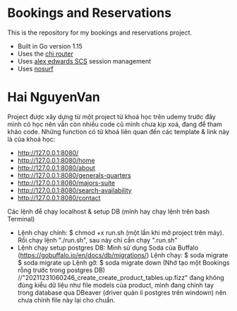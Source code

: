 # Bookings and Reservations

This is the repository for my bookings and reservations project.

- Built in Go version 1.15
- Uses the [chi router](https://github.com/go-chi/chi)
- Uses [alex edwards SCS](https://github.com/alexedwards/scs/v2) session management
- Uses [nosurf](https://github.com/justinas/nosurf)

# Hai NguyenVan

Project được xây dựng từ một project từ khoá học trên udemy trước đây mình có học nên vẫn còn nhiều code cũ mình chưa kịp xoá, đang để tham khảo code. Những function có từ khoá liên quan đến các template & link này là của khoá học:
- http://127.0.0.1:8080/
- http://127.0.0.1:8080/home
- http://127.0.0.1:8080/about
- http://127.0.0.1:8080/generals-quarters
- http://127.0.0.1:8080/majors-suite
- http://127.0.0.1:8080/search-availability
- http://127.0.0.1:8080/contact

Các lệnh để chạy localhost & setup DB (mình hay chạy lệnh trên bash Terminal)
- Lệnh chạy chính:
    $ chmod +x run.sh (một lần khi mở project trên máy). Rồi chạy lệnh "./run.sh", sau này chỉ cần chạy ".run.sh"
- Lệnh chạy setup postgres DB:
    Mình sử dụng  Soda của Buffalo (https://gobuffalo.io/en/docs/db/migrations/)
    Lệnh chạy: 
        $ soda migrate
        $ soda migrate up
    Lệnh gỡ:
        $ soda migrate down
    (Nhớ tạo một Bookings rỗng trước trong postgres DB)
    //"20211231060246_create_create_product_tables.up.fizz" đang không đúng kiểu dữ liệu như file models của product, mình đang chỉnh tay trong database qua DBeaver (driver quản lí postgres trên windown) nên chưa chỉnh file này lại cho chuẩn.


    
